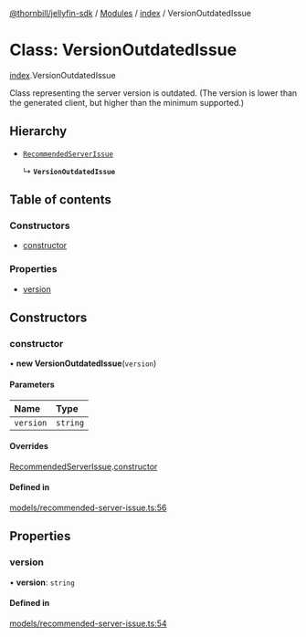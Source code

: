 [@thornbill/jellyfin-sdk](../README.md) / [Modules](../modules.md) / [index](../modules/index.md) / VersionOutdatedIssue

# Class: VersionOutdatedIssue

[index](../modules/index.md).VersionOutdatedIssue

Class representing the server version is outdated.
(The version is lower than the generated client, but higher than the minimum supported.)

## Hierarchy

- [`RecommendedServerIssue`](index.RecommendedServerIssue.md)

  ↳ **`VersionOutdatedIssue`**

## Table of contents

### Constructors

- [constructor](index.VersionOutdatedIssue.md#constructor)

### Properties

- [version](index.VersionOutdatedIssue.md#version)

## Constructors

### constructor

• **new VersionOutdatedIssue**(`version`)

#### Parameters

| Name | Type |
| :------ | :------ |
| `version` | `string` |

#### Overrides

[RecommendedServerIssue](index.RecommendedServerIssue.md).[constructor](index.RecommendedServerIssue.md#constructor)

#### Defined in

[models/recommended-server-issue.ts:56](https://github.com/thornbill/jellyfin-sdk-typescript/blob/c65c42e/src/models/recommended-server-issue.ts#L56)

## Properties

### version

• **version**: `string`

#### Defined in

[models/recommended-server-issue.ts:54](https://github.com/thornbill/jellyfin-sdk-typescript/blob/c65c42e/src/models/recommended-server-issue.ts#L54)
